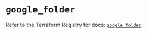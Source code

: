 # `google_folder`

Refer to the Terraform Registry for docs: [`google_folder`](https://registry.terraform.io/providers/hashicorp/google-beta/6.49.1/docs/resources/google_folder).
